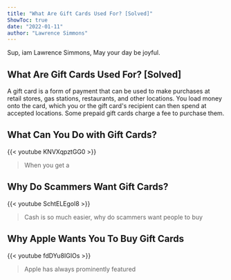 ```yaml
---
title: "What Are Gift Cards Used For? [Solved]"
ShowToc: true 
date: "2022-01-11"
author: "Lawrence Simmons" 
---
```


Sup, iam Lawrence Simmons, May your day be joyful.
## What Are Gift Cards Used For? [Solved]
 A gift card is a form of payment that can be used to make purchases at retail stores, gas stations, restaurants, and other locations. You load money onto the card, which you or the gift card's recipient can then spend at accepted locations. Some prepaid gift cards charge a fee to purchase them.

## What Can You Do with Gift Cards?
{{< youtube KNVXqpztGG0 >}}
>When you get a 

## Why Do Scammers Want Gift Cards?
{{< youtube SchtELEgol8 >}}
>Cash is so much easier, why do scammers want people to buy 

## Why Apple Wants You To Buy Gift Cards
{{< youtube fdDYu8IGIOs >}}
>Apple has always prominently featured 

